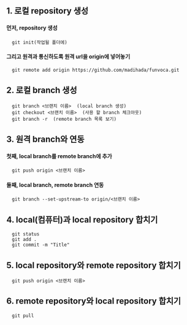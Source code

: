 ## 1. 로컬 repository 생성
  #### 먼저, repository 생성
```
  git init(작업될 폴더에)
```
  #### 그리고 원격과 통신하도록 원격 url을 origin에 넣어놓기
```
  git remote add origin https://github.com/madihada/funvoca.git
```



## 2. 로컬 branch 생성
```
  git branch <브랜치 이름>  (local branch 생성)
  git checkout <브랜치 이름>  (사용 할 branch 체크아웃)
  git branch -r  (remote branch 목록 보기)
```



## 3. 원격 branch와 연동

  #### 첫째, local branch를 remote branch에 추가
```
  git push origin <브랜치 이름> 
```
  #### 둘째, local branch, remote branch 연동
```
  git branch --set-upstream-to origin/<브랜치 이름> 
```  



## 4. local(컴퓨터)과 local repository 합치기
```
  git status
  git add .
  git commit -m "Title"
```  



## 5. local repository와 remote repository 합치기
```
  git push origin <브랜치 이름> 
```  



## 6. remote repository와 local repository 합치기
```
  git pull
```  


